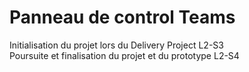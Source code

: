 # Panneau de control Teams
Initialisation du projet lors du Delivery Project L2-S3 \
Poursuite et finalisation du projet et du prototype L2-S4
